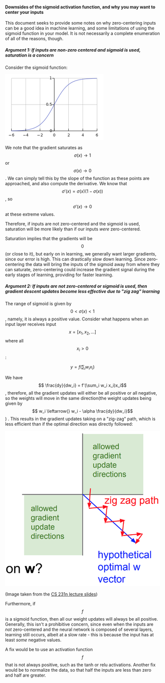 #### Downsides of the sigmoid activation function, and why you may want to center your inputs

This document seeks to provide some notes on why zero-centering inputs can be a good idea in machine learning, and some limitations of using the sigmoid function in your model. It is not necessarily a complete enumeration of all of the reasons, though.



##### Argument 1: If inputs are non-zero centered and sigmoid is used, saturation is a concern

Consider the sigmoid function:

![](sigmoid.png)

We note that the gradient saturates as $$ \sigma(x) \rightarrow{} 1 $$or $$\sigma(x) \rightarrow{} 0$$. We can simply tell this by the slope of the function as these points are approached, and also compute the derivative. We know that $$ \sigma'(x) = \sigma(x)(1 - \sigma(x))$$, so $$ \sigma'(x) \rightarrow{} 0 $$ at these extreme values.

Therefore, if inputs are not zero-centered and the sigmoid is used, saturation will be more likely than if our inputs *were* zero-centered. 

Saturation implies that the gradients will be $$ 0 $$ (or close to it), but early on in learning, we generally want larger gradients, since our error is high. This can drastically slow down learning. Since zero-centering the data will bring the inputs of the sigmoid away from where they can saturate, zero-centering could increase the gradient signal during the early stages of learning, providing for faster learning.



##### Argument 2: If inputs are not zero-centered or sigmoid is used, then gradient descent updates become less effective due to "zig zag" learning

The range of sigmoid is given by $$ 0 < \sigma(x) < 1 $$, namely, it is always a positive value. Consider what happens when an input layer receives input $$ x = [x_1, x_2, …] $$ where all $$ x_i > 0 $$:



$$ y = f(\sum_i w_ix_i) $$ 

We have $$ \frac{dy}{dw_i} = f'(\sum_i w_i x_i)x_i$$ , therefore, all the gradient updates will either be all positive or all negative, so the weights will move in the same direction(the weight updates being given by $$ w_i \leftarrow{} w_i - \alpha \frac{dy}{dw_i}$$) . This results in the gradient updates taking on a "zig-zag" path, which is less efficient than if the optimal direction was directly followed:

![](zigzag.png)

(Image taken from the [CS 231n lecture slides](http://cs231n.stanford.edu/slides/2017/cs231n_2017_lecture6.pdf))

Furthermore, if $$ f $$ is a sigmoid function, then all our weight updates will always be all positive. Generally, this isn't a prohibitive concern, since even when the inputs are *not* zero-centered and the neural network is composed of several layers, learning still occurs, albeit at a slow rate - this is because the input has at least *some* negative values.

A fix would be to use an activation function $$ f $$ that is not always positive, such as the tanh or relu activations. Another fix would be to normalize the data, so that half the inputs are less than zero and half are greater.

